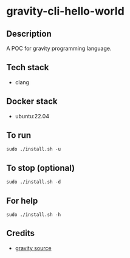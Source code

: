 # gravity-cli-hello-world

## Description
A POC for gravity programming language.

## Tech stack
- clang

## Docker stack
- ubuntu:22.04

## To run
`sudo ./install.sh -u`

## To stop (optional)
`sudo ./install.sh -d`

## For help
`sudo ./install.sh -h`

## Credits
- [gravity source](https://github.com/marcobambini/gravity.git)